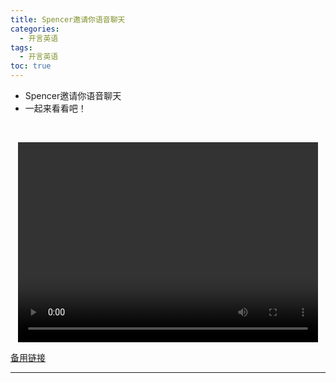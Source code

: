 ```yaml
---
title: Spencer邀请你语音聊天
categories:
  - 开言英语
tags:
  - 开言英语
toc: true 
---
```



- Spencer邀请你语音聊天
- 一起来看看吧！

 

<p style="text-align:center">
   <video width="480" height="320" controls>
       <source src="/video/ol/27.mp4">
   </video>
</p>
 <p><a href="/video/ol/27.mp4">备用链接</a></p>
 
---





